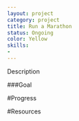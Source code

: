 ```yaml
---
layout: project
category: project
title: Run a Marathon
status: Ongoing 
color: Yellow
skills:
- 
---
```


Description


###Goal


#Progress


#Resources

